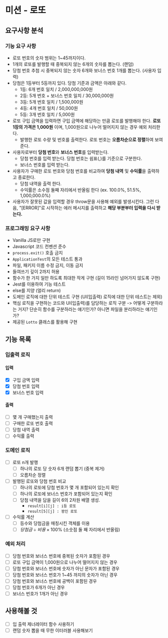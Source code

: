 # 미션 - 로또

## 요구사항 분석

### 기능 요구 사항

-   로또 번호의 숫자 범위는 1~45까지이다.
-   1개의 로또를 발행할 때 중복되지 않는 6개의 숫자를 뽑는다. (랜덤)
-   당첨 번호 추첨 시 중복되지 않는 숫자 6개와 보너스 번호 1개를 뽑는다. (사용자 입력)
-   당첨은 1등부터 5등까지 있다. 당첨 기준과 금액은 아래와 같다.
    -   1등: 6개 번호 일치 / 2,000,000,000원
    -   2등: 5개 번호 + 보너스 번호 일치 / 30,000,000원
    -   3등: 5개 번호 일치 / 1,500,000원
    -   4등: 4개 번호 일치 / 50,000원
    -   5등: 3개 번호 일치 / 5,000원
-   로또 구입 금액을 입력하면 구입 금액에 해당하는 만큼 로또를 발행해야 한다. **로또 1장의 가격은 1,000원** 이며, 1,000원으로 나누어 떨어지지 않는 경우 예외 처리한다.
    -   발행한 로또 수량 및 번호를 출력한다. 로또 번호는 **오름차순으로 정렬**하여 보여준다.
-   사용자로부터 **당첨 번호**와 **보너스 번호**를 입력받는다.
    -   당첨 번호를 입력 받는다. 당첨 번호는 쉼표(,)를 기준으로 구분한다.
    -   보너스 번호를 입력 받는다.
-   사용자가 구매한 로또 번호와 당첨 번호를 비교하여 **당첨 내역** 및 **수익률**을 출력하고 종료한다.
    -   당첨 내역을 출력 한다.
    -   수익률은 소수점 둘째 자리에서 반올림 한다 (ex. 100.0%, 51.5%, 1,000,000.0%)
-   사용자가 잘못된 값을 입력할 경우 throw문을 사용해 예외를 발생시킨다. 그런 다음, "[ERROR]"로 시작하는 에러 메시지를 출력하고 **해당 부분부터 입력을 다시 받는다.**

### 프로그래밍 요구 사항

-   Vanilla JS로만 구현
-   Javascript 코드 컨벤션 준수
-   `process.exit()` 호출 금지
-   `ApplicationTest`의 모든 테스트 통과
-   파일, 패키지 이름 수정 금지, 이동 금지
-   들여쓰기 깊이 2까지 허용
-   함수가 한 가지 일만 하도록 최대한 작게 구현 (길이 15라인 넘어가지 않도록 구현)
-   Jest를 이용하여 기능 테스트
-   else를 지양 (얼리 return)
-   도메인 로직에 대한 단위 테스트 구현 (UI(입출력) 로직에 대한 단위 테스트는 제외)
-   핵심 로직을 구현하는 코드와 UI(입출력)를 담당하는 로직 구분
    -> 어떻게 구분하라는 거지? 단순히 함수를 구분하라는 얘기인가? 아니면 파일을 분리하라는 얘기인가?
-   제공된 `Lotto` 클래스를 활용해 구현

## 기능 목록

### 입출력 로직

#### 입력

-   [x] 구입 금액 입력
-   [x] 당첨 번호 입력
-   [x] 보너스 번호 입력

#### 출력

-   [ ] 몇 개 구매했는지 출력
-   [ ] 구매한 로또 번호 출력
-   [ ] 당첨 내역 출력
-   [ ] 수익률 출력

### 도메인 로직

-   [ ] 로또 n개 발행
    -   [ ] 하나의 로또 당 숫자 6개 랜덤 뽑기 (중복 제거)
    -   [ ] 오름차순 정렬
-   [ ] 발행된 로또와 당첨 번호 비교
    -   [ ] 하나의 로또에 당첨 번호가 몇 개 포함되어 있는지 확인
    -   [ ] 하나의 로또에 보너스 번호가 포함되어 있는지 확인
    -   [ ] 당첨 내역을 담을 길이 6의 2차원 배열 생성.
        -   `result[i][j] : i등 로또`
        -   `result[5][j] : 꽝인 로또`
-   [ ] 수익률 계산
    -   [ ] 등수와 당첨금을 매칭시킨 객체를 이용
    -   [ ] $당첨금 \div 비용 \times 100$% (소숫점 둘 째 자리에서 반올림)

### 예외 처리

-   [ ] 당첨 번호와 보너스 번호에 중복된 숫자가 포함된 경우
-   [ ] 로또 구입 금액이 1,000원으로 나누어 떨어지지 않는 경우
-   [ ] 당첨 번호와 보너스 번호에 숫자가 아닌 문자가 포함된 경우
-   [ ] 당첨 번호와 보너스 번호가 1~45 까지의 숫자가 아닌 경우
-   [ ] 당첨 번호와 보너스 번호에 공백이 포함된 경우
-   [ ] 당첨 번호가 6개가 아닌 경우
-   [ ] 보너스 번호가 1개가 아닌 경우

## 사용해볼 것

-   [ ] 입 출력 제너레이터 함수 사용하기
-   [ ] 랜덤 숫자 뽑을 때 무한 이터러블 사용해보기
